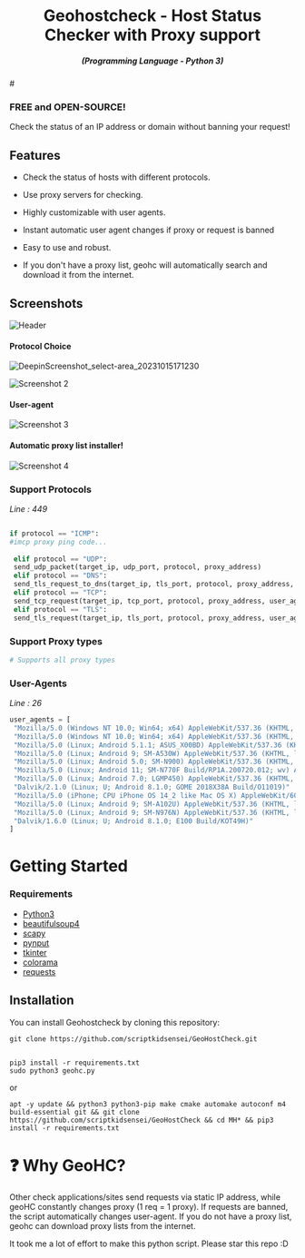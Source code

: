 
<h1 align="center">Geohostcheck - Host Status Checker with Proxy support</h1>
<em><h5 align="center">(Programming Language - Python 3)</h5></em># 
 
### FREE and OPEN-SOURCE!

Check the status of an IP address or domain without banning your request!

 
## Features 
 
- Check the status of hosts with different protocols.
 
- Use proxy servers for checking.
  
- Highly customizable with user agents.

 * Instant automatic user agent changes if proxy or request is banned
   
- Easy to use and robust.
  
- If you don't have a proxy list, geohc will automatically search and download it from the internet.
 


## Screenshots
 
![Header](https://github.com/scriptkidsensei/GeoHostCheck/assets/55909183/fea0a2eb-905e-4858-b2a7-17d3d8222ea1)
 
#### Protocol Choice
 
![DeepinScreenshot_select-area_20231015171230](https://github.com/scriptkidsensei/GeoHostCheck/assets/55909183/f762db56-8b76-4e62-a833-f0edad1e6601)
 
![Screenshot 2](https://github.com/scriptkidsensei/GeoHostCheck/assets/55909183/a78db6dd-6a6a-47d7-9dd2-cf8df0f505e9)
 
#### User-agent
 
![Screenshot 3](https://github.com/scriptkidsensei/GeoHostCheck/assets/55909183/f64187de-c789-4cd8-9824-20e79b3dc024)
 
#### Automatic proxy list installer!
 
![Screenshot 4](https://github.com/scriptkidsensei/GeoHostCheck/assets/55909183/523e67ac-26a0-473e-bb1d-70e734ef3976)
 
 
 
 ### Support Protocols 
 
 *Line : 449*
 
```python

if protocol == "ICMP":
#imcp proxy ping code...
 
 elif protocol == "UDP":
 send_udp_packet(target_ip, udp_port, protocol, proxy_address)
 elif protocol == "DNS":
 send_tls_request_to_dns(target_ip, tls_port, protocol, proxy_address, user_agent)
 elif protocol == "TCP":
 send_tcp_request(target_ip, tcp_port, protocol, proxy_address, user_agent)
 elif protocol == "TLS":
 send_tls_request(target_ip, tls_port, protocol, proxy_address, user_agent)
```
 
### Support Proxy types
 
```python
# Supports all proxy types
```
 
### User-Agents 
 
*Line : 26*
 
```python
user_agents = [
 "Mozilla/5.0 (Windows NT 10.0; Win64; x64) AppleWebKit/537.36 (KHTML, like Gecko) Chrome/58.0.3029.110 Safari/537.36",
 "Mozilla/5.0 (Windows NT 10.0; Win64; x64) AppleWebKit/537.36 (KHTML, like Gecko) Firefox/52.0 Safari/537.36",
 "Mozilla/5.0 (Linux; Android 5.1.1; ASUS_X00BD) AppleWebKit/537.36 (KHTML, like Gecko) Chrome/85.0.4183.101 Mobile Safari/537.36"
 "Mozilla/5.0 (Linux; Android 9; SM-A530W) AppleWebKit/537.36 (KHTML, like Gecko) Chrome/83.0.4103.101 Mobile Safari/537.36"
 "Mozilla/5.0 (Linux; Android 5.0; SM-N900) AppleWebKit/537.36 (KHTML, like Gecko) Chrome/83.0.4103.106 Mobile Safari/537.36"
 "Mozilla/5.0 (Linux; Android 11; SM-N770F Build/RP1A.200720.012; wv) AppleWebKit/537.36 (KHTML, like Gecko) Version/4.0 Chrome/91.0.4472.101 Mobile Safari/537.36"
 "Mozilla/5.0 (Linux; Android 7.0; LGMP450) AppleWebKit/537.36 (KHTML, like Gecko) Chrome/83.0.4103.101 Mobile Safari/537.36"
 "Dalvik/2.1.0 (Linux; U; Android 8.1.0; GOME 2018X38A Build/O11019)"
 "Mozilla/5.0 (iPhone; CPU iPhone OS 14_2 like Mac OS X) AppleWebKit/605.1.15 (KHTML, like Gecko) GSA/129.0.336390422 Mobile/15E148 Safari/604.1"
 "Mozilla/5.0 (Linux; Android 9; SM-A102U) AppleWebKit/537.36 (KHTML, like Gecko) Chrome/89.0.4389.86 Mobile Safari/537.36"
 "Mozilla/5.0 (Linux; Android 9; SM-N976N) AppleWebKit/537.36 (KHTML, like Gecko) Chrome/78.0.3904.90 Mobile Safari/537.36"
 "Dalvik/1.6.0 (Linux; U; Android 8.1.0; E100 Build/KOT49H)"
]
```
# Getting Started
### Requirements

- [Python3](https://www.python.org/downloads/)
- [beautifulsoup4](https://pypi.org/project/beautifulsoup4/)
- [scapy](https://scapy.net/)
- [pynput](https://pypi.org/project/pynput/)
- [tkinter](https://www.geeksforgeeks.org/python-gui-tkinter/)
- [colorama](https://pypi.org/project/colorama/)
- [requests](https://pypi.org/project/requests/)
  
## Installation
 
You can install Geohostcheck by cloning this repository:
 
```shell
git clone https://github.com/scriptkidsensei/GeoHostCheck.git
 
```
 
```shell
pip3 install -r requirements.txt
sudo python3 geohc.py
```
or 

```shell
apt -y update && python3 python3-pip make cmake automake autoconf m4 build-essential git && git clone https://github.com/scriptkidsensei/GeoHostCheck && cd MH* && pip3 install -r requirements.txt
```

 # :question: Why GeoHC?

Other check applications/sites send requests via static IP address, while geoHC constantly changes proxy (1 req = 1 proxy). 
If requests are banned, the script automatically changes user-agent. If you do not have a proxy list, geohc can download proxy lists from the internet.

 
It took me a lot of effort to make this python script. Please star this repo :D

